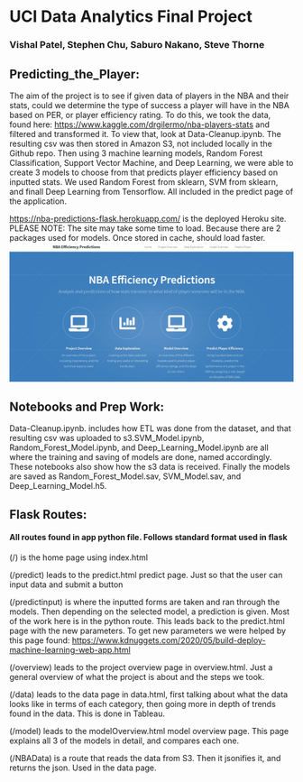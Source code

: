 # UCI Data Analytics Final Project
### Vishal Patel, Stephen Chu, Saburo Nakano, Steve Thorne

## Predicting_the_Player:
The aim of the project is to see if given data of players in the NBA and their stats, could we determine the type of success a player will have in the NBA based on PER, or player efficiency  rating. To do this, we took the data, found here: https://www.kaggle.com/drgilermo/nba-players-stats and filtered and transformed it. To view that, look at Data-Cleanup.ipynb. The resulting csv was then stored in Amazon S3, not included locally in the Github repo. Then using 3 machine learning models, Random Forest Classification, Support Vector Machine, and Deep Learning, we were able to create 3 models to choose from that predicts player efficiency based on inputted stats. We used Random Forest from sklearn, SVM from sklearn, and finall Deep Learning from Tensorflow. All included in the predict page of the application.

https://nba-predictions-flask.herokuapp.com/ is the deployed Heroku site.
PLEASE NOTE: The site may take some time to load. Because there are 2 packages used for models. Once stored in cache, should load faster.
![](static/images/site.jpg)

## Notebooks and Prep Work:
Data-Cleanup.ipynb. includes how ETL was done from the dataset, and that resulting csv was uploaded to s3.SVM_Model.ipynb, Random_Forest_Model.ipynb, and Deep_Learning_Model.ipynb are all where the training and saving of models are done, named accordingly. These notebooks also show how the s3 data is received.
Finally the models are saved as Random_Forest_Model.sav, SVM_Model.sav, and Deep_Learning_Model.h5. 



## Flask Routes:
#### All routes found in app python file. Follows standard format used in flask
 (/) is the home page using index.html 

(/predict) leads to the predict.html predict page. Just so that the user can input data and submit a button

(/predictinput) is where the inputted forms are taken and ran through the models. Then depending on the selected model, a prediction is given. Most of the work here is in the python route. This leads back to the predict.html page with the new parameters. To get new parameters we were helped by this page
found: https://www.kdnuggets.com/2020/05/build-deploy-machine-learning-web-app.html

(/overview) leads to the project overview page in overview.html. Just a general overview of what the project is about and the steps we took.

(/data) leads to the data page in data.html, first talking about what the data looks like in terms of each category, then going more in depth of trends found in the data. This is done in Tableau.

(/model) leads to the modelOverview.html model overview page. This page explains all 3 of the models in detail, and compares each one.

(/NBAData) is a route that reads the data from S3. Then it jsonifies it, and returns the json. Used in the data page.
